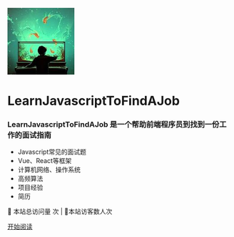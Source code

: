 <!-- _coverpage.md -->

![logo](images/logo.png)

#  LearnJavascriptToFindAJob

### LearnJavascriptToFindAJob  是一个帮助前端程序员到找到一份工作的面试指南

- Javascript常见的面试题
- Vue、React等框架
- 计算机网络、操作系统
- 高频算法
- 项目经验
- 简历

<span id="busuanzi_container_site_pv">
👀    本站总访问量 <span id="busuanzi_value_site_pv"><i class="fa fa-spinner fa-spin"></i></span>次
</span>| 🐒本站访客数<span id="busuanzi_value_site_uv"><i class="fa fa-spinner fa-spin"></i></span>人次

[开始阅读](/README)
